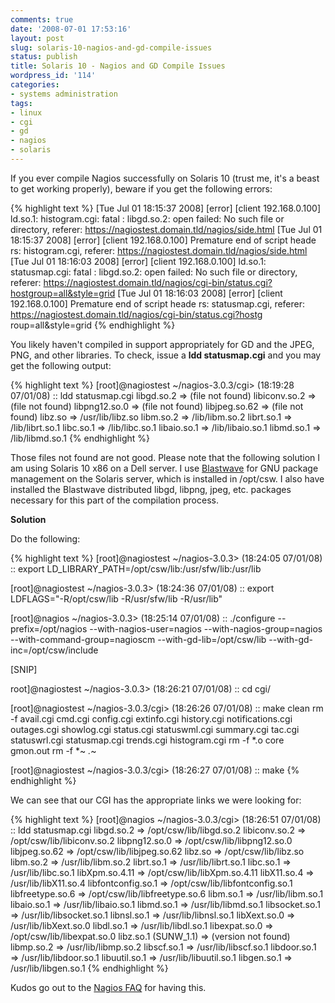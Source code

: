 ```yaml
---
comments: true
date: '2008-07-01 17:53:16'
layout: post
slug: solaris-10-nagios-and-gd-compile-issues
status: publish
title: Solaris 10 - Nagios and GD Compile Issues
wordpress_id: '114'
categories:
- systems administration
tags:
- linux
- cgi
- gd
- nagios
- solaris
---
```


If you ever compile Nagios successfully on Solaris 10 (trust me, it's a beast to get working properly), beware if you get the following errors:

{% highlight text %}
[Tue Jul 01 18:15:37 2008] [error] [client 192.168.0.100] ld.so.1: histogram.cgi: fatal
: libgd.so.2: open failed: No such file or directory, referer: 
https://nagiostest.domain.tld/nagios/side.html
[Tue Jul 01 18:15:37 2008] [error] [client 192.168.0.100] Premature end of script heade
rs: histogram.cgi, referer: https://nagiostest.domain.tld/nagios/side.html
[Tue Jul 01 18:16:03 2008] [error] [client 192.168.0.100] ld.so.1: statusmap.cgi: fatal
: libgd.so.2: open failed: No such file or directory, referer: 
https://nagiostest.domain.tld/nagios/cgi-bin/status.cgi?hostgroup=all&style=grid
[Tue Jul 01 18:16:03 2008] [error] [client 192.168.0.100] Premature end of script heade
rs: statusmap.cgi, referer: https://nagiostest.domain.tld/nagios/cgi-bin/status.cgi?hostg
roup=all&style=grid
{% endhighlight %}

<!--more-->

You likely haven't compiled in support appropriately for GD and the JPEG, PNG, and other libraries. To check, issue a <strong>ldd statusmap.cgi</strong> and you may get the following output:

{% highlight text %}
[root]@nagiostest ~/nagios-3.0.3/cgi> (18:19:28 07/01/08)
:: ldd statusmap.cgi 
	libgd.so.2 =>	 (file not found)
	libiconv.so.2 =>	 (file not found)
	libpng12.so.0 =>	 (file not found)
	libjpeg.so.62 =>	 (file not found)
	libz.so =>	 /usr/lib/libz.so
	libm.so.2 =>	 /lib/libm.so.2
	librt.so.1 =>	 /lib/librt.so.1
	libc.so.1 =>	 /lib/libc.so.1
	libaio.so.1 =>	 /lib/libaio.so.1
	libmd.so.1 =>	 /lib/libmd.so.1
{% endhighlight %}

Those files not found are not good. Please note that the following solution I am using Solaris 10 x86 on a Dell server. I use <a href="http://www.blastwave.org" title="Blastwave">Blastwave</a> for GNU package management on the Solaris server, which is installed in /opt/csw. I also have installed the Blastwave distributed libgd, libpng, jpeg, etc. packages necessary for this part of the compilation process. 

<strong>Solution</strong>

Do the following:

{% highlight text %}
[root]@nagiostest ~/nagios-3.0.3> (18:24:05 07/01/08)
:: export LD_LIBRARY_PATH=/opt/csw/lib:/usr/sfw/lib:/usr/lib

[root]@nagiostest ~/nagios-3.0.3> (18:24:36 07/01/08)
:: export LDFLAGS="-R/opt/csw/lib -R/usr/sfw/lib -R/usr/lib"

[root]@nagios ~/nagios-3.0.3> (18:25:14 07/01/08)
:: ./configure --prefix=/opt/nagios --with-nagios-user=nagios --with-nagios-group=nagios --with-command-group=nagioscm --with-gd-lib=/opt/csw/lib --with-gd-inc=/opt/csw/include

[SNIP]

root]@nagiostest ~/nagios-3.0.3> (18:26:21 07/01/08)
:: cd cgi/

[root]@nagiostest ~/nagios-3.0.3/cgi> (18:26:26 07/01/08)
:: make clean
rm -f avail.cgi cmd.cgi config.cgi extinfo.cgi history.cgi notifications.cgi outages.cgi showlog.cgi status.cgi statuswml.cgi summary.cgi tac.cgi statuswrl.cgi statusmap.cgi trends.cgi histogram.cgi
rm -f *.o core gmon.out
rm -f *~ *.*~

[root]@nagiostest ~/nagios-3.0.3/cgi> (18:26:27 07/01/08)
:: make
{% endhighlight %}

We can see that our CGI has the appropriate links we were looking for:

{% highlight text %}
[root]@nagios ~/nagios-3.0.3/cgi> (18:26:51 07/01/08)
:: ldd statusmap.cgi 
	libgd.so.2 =>	 /opt/csw/lib/libgd.so.2
	libiconv.so.2 =>	 /opt/csw/lib/libiconv.so.2
	libpng12.so.0 =>	 /opt/csw/lib/libpng12.so.0
	libjpeg.so.62 =>	 /opt/csw/lib/libjpeg.so.62
	libz.so =>	 /opt/csw/lib/libz.so
	libm.so.2 =>	 /usr/lib/libm.so.2
	librt.so.1 =>	 /usr/lib/librt.so.1
	libc.so.1 =>	 /usr/lib/libc.so.1
	libXpm.so.4.11 =>	 /opt/csw/lib/libXpm.so.4.11
	libX11.so.4 =>	 /usr/lib/libX11.so.4
	libfontconfig.so.1 =>	 /opt/csw/lib/libfontconfig.so.1
	libfreetype.so.6 =>	 /opt/csw/lib/libfreetype.so.6
	libm.so.1 =>	 /usr/lib/libm.so.1
	libaio.so.1 =>	 /usr/lib/libaio.so.1
	libmd.so.1 =>	 /usr/lib/libmd.so.1
	libsocket.so.1 =>	 /usr/lib/libsocket.so.1
	libnsl.so.1 =>	 /usr/lib/libnsl.so.1
	libXext.so.0 =>	 /usr/lib/libXext.so.0
	libdl.so.1 =>	 /usr/lib/libdl.so.1
	libexpat.so.0 =>	 /opt/csw/lib/libexpat.so.0
	libz.so.1 (SUNW_1.1) =>	 (version not found)
	libmp.so.2 =>	 /usr/lib/libmp.so.2
	libscf.so.1 =>	 /usr/lib/libscf.so.1
	libdoor.so.1 =>	 /usr/lib/libdoor.so.1
	libuutil.so.1 =>	 /usr/lib/libuutil.so.1
	libgen.so.1 =>	 /usr/lib/libgen.so.1
{% endhighlight %}

Kudos go out to the <a href="http://www.nagios.org/faqs/viewfaq.php?faq_id=371" title="Nagios FAQ">Nagios FAQ</a> for having this.
